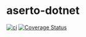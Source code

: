 # aserto-dotnet

[![ci](https://github.com/aserto-dev/aserto-dotnet/actions/workflows/ci.yaml/badge.svg)](https://github.com/aserto-dev/aserto-dotnet/actions/workflows/ci.yaml)
[![Coverage Status](https://coveralls.io/repos/github/aserto-dev/aserto-dotnet/badge.svg?branch=main&t=1UzNg5)](https://coveralls.io/github/aserto-dev/aserto-dotnet?branch=main)